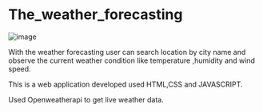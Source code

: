 # The_weather_forecasting
![image](https://github.com/Meghana-2003/The_weather_forecasting/assets/85192350/28e17918-fb14-4e08-897c-e9e81714300e)

With the weather forecasting user can search location by city name and observe the current weather condition like temperature ,humidity and wind speed.

This is a web application developed used HTML,CSS and JAVASCRIPT.

Used Openweatherapi to get live weather data.
